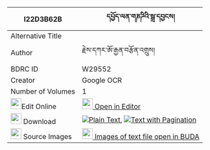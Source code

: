 |I22D3B62B|དཔྱོད་ལན་གཎཌིའི་སྒྲ་དབྱངས། 
| --- | --- 
|Alternative Title |
|Author| རྗེས་དཀར་ཨོ་རྒྱན་བརྩོན་འགྲུས།
|BDRC ID | W29552
|Creator | Google OCR
|Number of Volumes| 1
|<img width="25" src="https://img.icons8.com/color/25/000000/edit-property.png">Edit Online| [<img width="25" src="https://avatars.githubusercontent.com/u/45091458?s=200&v=4"> Open in Editor](http://editor.openpecha.org/I22D3B62B)
|<img width="25" src="https://img.icons8.com/fluent/48/000000/download-2.png"/>  Download | [![](https://img.icons8.com/color/20/000000/txt.png)Plain Text](https://github.com/Openpecha/I22D3B62B/releases/download/v1/cho_len_gandi(?)_drayang_plain_I22D3B62B.zip), [![](https://img.icons8.com/color/20/000000/txt.png)Text with Pagination](https://github.com/Openpecha/I22D3B62B/releases/download/v1/cho_len_gandi(?)_drayang_pages_I22D3B62B.zip)
|<img width="25" src="https://img.icons8.com/plasticine/100/000000/pictures-folder.png"/>  Source Images | [<img width="25" src="https://library.bdrc.io/icons/BUDA-small.svg"> Images of text file open in BUDA](https://library.bdrc.io/show/bdr:W29552)